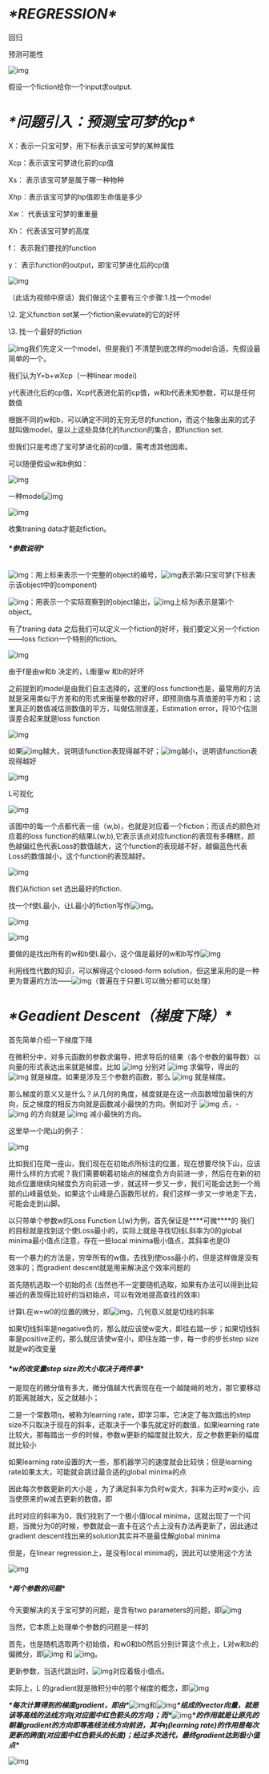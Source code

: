 # ***\*REGRESSION\****

回归

预测可能性

![img](file:///C:\Users\Lenovo\AppData\Local\Temp\ksohtml27052\wps1.jpg) 

假设一个fiction给你一个input求output.

# ***\*问题引入：预测宝可梦的cp\****

X：表示一只宝可梦，用下标表示该宝可梦的某种属性

Xcp：表示该宝可梦进化前的cp值

Xs： 表示该宝可梦是属于哪一种物种

Xhp：表示该宝可梦的hp值即生命值是多少

Xw： 代表该宝可梦的重重量

Xh： 代表该宝可梦的高度

f： 表示我们要找的function

y： 表示function的output，即宝可梦进化后的cp值

 

 

 

![img](file:///C:\Users\Lenovo\AppData\Local\Temp\ksohtml27052\wps2.jpg) 

（此话为视频中原话）我们做这个主要有三个步骤:1.找一个model

\2. 定义function set某一个fiction来evulate的它的好坏

\3. 找一个最好的fiction

![img](file:///C:\Users\Lenovo\AppData\Local\Temp\ksohtml27052\wps3.jpg)我们先定义一个model，但是我们 不清楚到底怎样的model合适，先假设最简单的一个。

我们认为Y=b+wXcp（一种linear modei)

 

 

 

 

y代表进化后的cp值，Xcp代表进化前的cp值，w和b代表未知参数，可以是任何数值

根据不同的w和b，可以确定不同的无穷无尽的function，而这个抽象出来的式子就叫做model，是以上这些具体化的function的集合，即function set.

但我们只是考虑了宝可梦进化前的cp值，需考虑其他因素。

可以随便假设w和b例如：

![img](file:///C:\Users\Lenovo\AppData\Local\Temp\ksohtml27052\wps4.jpg) 

 

 一种model![img](file:///C:\Users\Lenovo\AppData\Local\Temp\ksohtml27052\wps5.jpg)

![img](file:///C:\Users\Lenovo\AppData\Local\Temp\ksohtml27052\wps6.jpg) 

收集traning data才能赵fiction。

###### ***\*参数说明\****

![img](file:///C:\Users\Lenovo\AppData\Local\Temp\ksohtml27052\wps7.jpg)：用上标来表示一个完整的object的编号，![img](file:///C:\Users\Lenovo\AppData\Local\Temp\ksohtml27052\wps8.jpg)表示第i只宝可梦(下标表示该object中的component)

![img](file:///C:\Users\Lenovo\AppData\Local\Temp\ksohtml27052\wps9.jpg)：用表示一个实际观察到的object输出，![img](file:///C:\Users\Lenovo\AppData\Local\Temp\ksohtml27052\wps10.jpg)上标为i表示是第i个object。

有了traning data 之后我们可以定义一个fiction的好坏，我们要定义另一个fiction——loss fiction一个特别的fiction。

![img](file:///C:\Users\Lenovo\AppData\Local\Temp\ksohtml27052\wps11.jpg) 

由于f是由w和b 决定的，L衡量w 和b的好坏

之前提到的model是由我们自主选择的，这里的loss function也是，最常用的方法就是采用类似于方差和的形式来衡量参数的好坏，即预测值与真值差的平方和；这里真正的数值减估测数值的平方，叫做估测误差，Estimation error，将10个估测误差合起来就是loss function

![img](file:///C:\Users\Lenovo\AppData\Local\Temp\ksohtml27052\wps12.jpg) 

如果![img](file:///C:\Users\Lenovo\AppData\Local\Temp\ksohtml27052\wps13.jpg)越大，说明该function表现得越不好；![img](file:///C:\Users\Lenovo\AppData\Local\Temp\ksohtml27052\wps14.jpg)越小，说明该function表现得越好

 

![img](file:///C:\Users\Lenovo\AppData\Local\Temp\ksohtml27052\wps15.jpg) 

 

L可视化

![img](file:///C:\Users\Lenovo\AppData\Local\Temp\ksohtml27052\wps16.jpg) 

 

该图中的每一个点都代表一组（w,b)，也就是对应着一个fiction；而该点的颜色对应着的loss function的结果L(w,b),它表示该点对应function的表现有多糟糕，颜色越偏红色代表Loss的数值越大，这个function的表现越不好，越偏蓝色代表Loss的数值越小，这个function的表现越好。

![img](file:///C:\Users\Lenovo\AppData\Local\Temp\ksohtml27052\wps17.jpg) 

我们从fiction set 选出最好的fiction.

找一个f使L最小，让L最小的fiction写作![img](file:///C:\Users\Lenovo\AppData\Local\Temp\ksohtml27052\wps18.jpg)。

![img](file:///C:\Users\Lenovo\AppData\Local\Temp\ksohtml27052\wps19.jpg) 

![img](file:///C:\Users\Lenovo\AppData\Local\Temp\ksohtml27052\wps20.jpg) 

要做的是找出所有的w和b使L最小，这个值是最好的w和b写作![img](file:///C:\Users\Lenovo\AppData\Local\Temp\ksohtml27052\wps21.jpg)

 

 

利用线性代数的知识，可以解得这个closed-form solution，但这里采用的是一种更为普遍的方法——![img](file:///C:\Users\Lenovo\AppData\Local\Temp\ksohtml27052\wps22.jpg)（普遍在于只要L可以微分都可以处理）

# ***\*Geadient Descent（梯度下降）\****

首先简单介绍一下梯度下降

在微积分中，对多元函数的参数求偏导，把求导后的结果（各个参数的偏导数）以向量的形式表达出来就是梯度。比如 ![img](file:///C:\Users\Lenovo\AppData\Local\Temp\ksohtml27052\wps23.jpg) 分别对 ![img](file:///C:\Users\Lenovo\AppData\Local\Temp\ksohtml27052\wps24.jpg) 求偏导，得出的 ![img](file:///C:\Users\Lenovo\AppData\Local\Temp\ksohtml27052\wps25.jpg) 就是梯度。如果是涉及三个参数的函数，那么 ![img](file:///C:\Users\Lenovo\AppData\Local\Temp\ksohtml27052\wps26.jpg) 就是梯度。

 

那么梯度的意义又是什么？从几何的角度，梯度就是在这一点函数增加最快的方向，反之梯度的相反方向就是函数减小最快的方向。例如对于 ![img](file:///C:\Users\Lenovo\AppData\Local\Temp\ksohtml27052\wps27.jpg) 点，- ![img](file:///C:\Users\Lenovo\AppData\Local\Temp\ksohtml27052\wps28.jpg) 的方向就是 ![img](file:///C:\Users\Lenovo\AppData\Local\Temp\ksohtml27052\wps29.jpg) 减小最快的方向。

 

 

这里举一个爬山的例子：

 

![img](file:///C:\Users\Lenovo\AppData\Local\Temp\ksohtml27052\wps30.png) 

比如我们在爬一座山，我们现在在初始点所标注的位置，现在想要尽快下山，应该用什么样的方式呢？我们需要朝着初始点的梯度负方向前进一步，然后在在新的初始点位置继续向梯度负方向前进一步，就这样一步又一步，我们可能会达到一个局部的山峰最低处。如果这个山峰是凸函数形状的，我们这样一步又一步地走下去，可能会走到山脚。

 

以只带单个参数w的Loss Function L(w)为例，首先保证是***\*可微\****的 我们的目标就是找到这个使Loss最小的，实际上就是寻找切线L斜率为0的global minima最小值点(注意，存在一些local minima极小值点，其斜率也是0)

有一个暴力的方法是，穷举所有的w值，去找到使loss最小的，但是这样做是没有效率的；而gradient descent就是用来解决这个效率问题的

 

首先随机选取一个初始的点 (当然也不一定要随机选取，如果有办法可以得到比较接近的表现得比较好的当初始点，可以有效地提高查找的效率)

 

 

计算L在w=w0的位置的微分，即![img](file:///C:\Users\Lenovo\AppData\Local\Temp\ksohtml27052\wps31.jpg)，几何意义就是切线的斜率

 

 

如果切线斜率是negative负的，那么就应该使w变大，即往右踏一步；如果切线斜率是positive正的，那么就应该使w变小，即往左踏一步，每一步的步长step size就是w的改变量

 

#### ***\*w的改变量step size的大小取决于两件事\****

 

一是现在的微分值有多大，微分值越大代表现在在一个越陡峭的地方，那它要移动的距离就越大，反之就越小；

 

 

二是一个常数项η，被称为learning rate，即学习率，它决定了每次踏出的step size不只取决于现在的斜率，还取决于一个事先就定好的数值，如果learning rate比较大，那每踏出一步的时候，参数w更新的幅度就比较大，反之参数更新的幅度就比较小

 

如果learning rate设置的大一些，那机器学习的速度就会比较快；但是learning rate如果太大，可能就会跳过最合适的global minima的点

 

 

因此每次参数更新的大小是 ，为了满足斜率为负时w变大，斜率为正时w变小，应当使原来的w减去更新的数值，即

 

此时对应的斜率为0，我们找到了一个极小值local minima，这就出现了一个问题，当微分为0的时候，参数就会一直卡在这个点上没有办法再更新了，因此通过gradient descent找出来的solution其实并不是最佳解global minima

 

但是，在linear regression上，是没有local minima的，因此可以使用这个方法

![img](file:///C:\Users\Lenovo\AppData\Local\Temp\ksohtml27052\wps32.jpg) 

##### ***\*两个参数的问题\****

今天要解决的关于宝可梦的问题，是含有two parameters的问题，即![img](file:///C:\Users\Lenovo\AppData\Local\Temp\ksohtml27052\wps33.jpg)

当然，它本质上处理单个参数的问题是一样的

 

首先，也是随机选取两个初始值，和w0和b0然后分别计算这个点上，L对w和b的偏微分，即![img](file:///C:\Users\Lenovo\AppData\Local\Temp\ksohtml27052\wps34.jpg) 和 ![img](file:///C:\Users\Lenovo\AppData\Local\Temp\ksohtml27052\wps35.jpg)。

 

 

更新参数，当迭代跳出时，![img](file:///C:\Users\Lenovo\AppData\Local\Temp\ksohtml27052\wps36.jpg)对应着极小值点。

实际上，L 的gradient就是微积分中的那个梯度的概念，即![img](file:///C:\Users\Lenovo\AppData\Local\Temp\ksohtml27052\wps37.jpg)

***\*每次计算得到的梯度gradient，即由\****![img](file:///C:\Users\Lenovo\AppData\Local\Temp\ksohtml27052\wps38.jpg)和![img](file:///C:\Users\Lenovo\AppData\Local\Temp\ksohtml27052\wps39.jpg)***\*组成的vector向量，就是该等高线的法线方向(对应图中红色箭头的方向)；而\****![img](file:///C:\Users\Lenovo\AppData\Local\Temp\ksohtml27052\wps40.jpg)***\*的作用就是让原先的朝着gradient的方向即等高线法线方向前进，其中η(learning rate)的作用是每次更新的跨度(对应图中红色箭头的长度)；经过多次迭代，最终gradient达到极小值点\****

![img](file:///C:\Users\Lenovo\AppData\Local\Temp\ksohtml27052\wps41.jpg) 